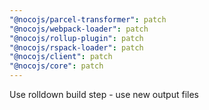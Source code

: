 ```yaml
---
"@nocojs/parcel-transformer": patch
"@nocojs/webpack-loader": patch
"@nocojs/rollup-plugin": patch
"@nocojs/rspack-loader": patch
"@nocojs/client": patch
"@nocojs/core": patch
---
```


Use rolldown build step - use new output files
